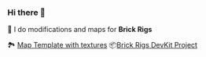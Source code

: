 ### Hi there 👋

🔹 I do modifications and maps for __Brick Rigs__

🏞 [Map Template with textures](https://github.com/Redacted00/BR_MapTemplate)
📦[Brick Rigs DevKit Project](https://github.com/Redacted00/BR_DevKit_Project/tree/dev)
